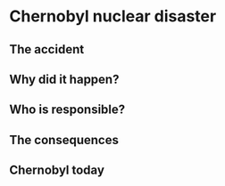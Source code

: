 # Chernobyl nuclear disaster

## The accident

## Why did it happen?

## Who is responsible?

## The consequences

## Chernobyl today